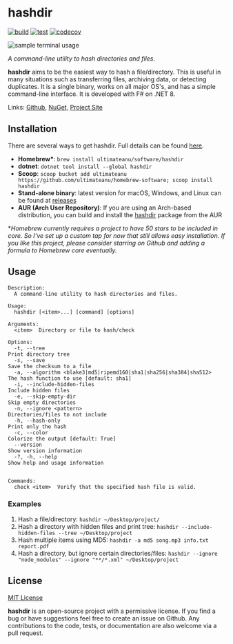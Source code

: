 # hashdir

[![build](https://github.com/ultimateanu/hashdir/actions/workflows/build.yml/badge.svg)](https://github.com/ultimateanu/hashdir/actions/workflows/build.yml)
[![test](https://github.com/ultimateanu/hashdir/actions/workflows/test.yml/badge.svg)](https://github.com/ultimateanu/hashdir/actions/workflows/test.yml)
[![codecov](https://codecov.io/gh/ultimateanu/hashdir/branch/main/graph/badge.svg?token=5RR570QEIX)](https://codecov.io/gh/ultimateanu/hashdir)

![sample terminal usage](https://ultimateanu.github.io/hashdir/assets/img/check_demo.svg)

_A command-line utility to hash directories and files._

**hashdir** aims to be the easiest way to hash a file/directory. This is useful in many situations such as transferring files, archiving data, or detecting duplicates. It is a single binary, works on all major OS's, and has a simple command-line interface. It is developed with F# on .NET 8.

Links: [Github](https://github.com/ultimateanu/hashdir), [NuGet](https://www.nuget.org/packages/hashdir), [Project Site](https://ultimateanu.github.io/hashdir)

## Installation

There are several ways to get hashdir. Full details can be found [here](https://ultimateanu.github.io/hashdir/#installation).

- **Homebrew\***: `brew install ultimateanu/software/hashdir`
- **dotnet**: `dotnet tool install --global hashdir`
- **Scoop**: `scoop bucket add ultimateanu https://github.com/ultimateanu/homebrew-software; scoop install hashdir`
- **Stand-alone binary**: latest version for macOS, Windows, and Linux can be found at [releases](https://github.com/ultimateanu/hashdir/releases)
- **AUR (Arch User Repository)**: If you are using an Arch-based distribution, you can build and install the [hashdir](https://aur.archlinux.org/packages/hashdir) package from the AUR

\*_Homebrew currently requires a project to have 50 stars to be included in core. So I’ve set up a custom tap for now that still allows easy installation. If you like this project, please consider starring on Github and adding a formula to Homebrew core eventually._

## Usage

```
Description:
  A command-line utility to hash directories and files.

Usage:
  hashdir [<item>...] [command] [options]

Arguments:
  <item>  Directory or file to hash/check

Options:
  -t, --tree                                                        Print directory tree
  -s, --save                                                        Save the checksum to a file
  -a, --algorithm <blake3|md5|ripemd160|sha1|sha256|sha384|sha512>  The hash function to use [default: sha1]
  -i, --include-hidden-files                                        Include hidden files
  -e, --skip-empty-dir                                              Skip empty directories
  -n, --ignore <pattern>                                            Directories/files to not include
  -h, --hash-only                                                   Print only the hash
  -c, --color                                                       Colorize the output [default: True]
  --version                                                         Show version information
  -?, -h, --help                                                    Show help and usage information


Commands:
  check <item>  Verify that the specified hash file is valid.
```

### Examples

1. Hash a file/directory: `hashdir ~/Desktop/project/`
2. Hash a directory with hidden files and print tree: `hashdir --include-hidden-files --tree ~/Desktop/project`
3. Hash multiple items using MD5: `hashdir -a md5 song.mp3 info.txt report.pdf`
4. Hash a directory, but ignore certain directories/files: `hashdir --ignore "node_modules" --ignore "**/*.xml" ~/Desktop/project`

## License

[MIT License](https://github.com/ultimateanu/hashdir/blob/main/LICENSE)

**hashdir** is an open-source project with a permissive license. If you find a bug or have suggestions feel free to create an issue on Github. Any contributions to the code, tests, or documentation are also welcome via a pull request.
